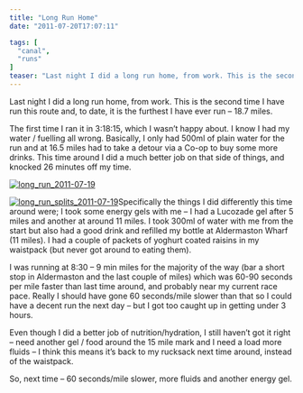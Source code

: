 ```yaml
---
title: "Long Run Home"
date: "2011-07-20T17:07:11"

tags: [
  "canal",
  "runs"
]
teaser: "Last night I did a long run home, from work. This is the second time I have run this route and, to date, it is the furthest I have ever run – 18.7 miles. The first time I ran it in 3:18:15, which I wasn’t happy about. I know I had my water / fuelling [&hellip;]\n"
---
```

Last night I did a long run home, from work. This is the second time I have run this route and, to date, it is the furthest I have ever run – 18.7 miles.

The first time I ran it in 3:18:15, which I wasn’t happy about. I know I had my water / fuelling all wrong. Basically, I only had 500ml of plain water for the run and at 16.5 miles had to take a detour via a Co-op to buy some more drinks. This time around I did a much better job on that side of things, and knocked 26 minutes off my time.

[![long_run_2011-07-19](https://kennetrunner.com/wp-content/uploads/2011/07/long_run_2011-07-19.jpg "long_run_2011-07-19")](http://runkeeper.com/user/kjhughes/activity/44009942)

[![long_run_splits_2011-07-19](https://kennetrunner.com/wp-content/uploads/2011/07/long_run_splits_2011-07-19_thumb.jpg "long_run_splits_2011-07-19")](https://kennetrunner.com/wp-content/uploads/2011/07/long_run_splits_2011-07-19.jpg)Specifically the things I did differently this time around were; I took some energy gels with me – I had a Lucozade gel after 5 miles and another at around 11 miles. I took 300ml of water with me from the start but also had a good drink and refilled my bottle at Aldermaston Wharf (11 miles). I had a couple of packets of yoghurt coated raisins in my waistpack (but never got around to eating them).

I was running at 8:30 – 9 min miles for the majority of the way (bar a short stop in Aldermaston and the last couple of miles) which was 60-90 seconds per mile faster than last time around, and probably near my current race pace. Really I should have gone 60 seconds/mile slower than that so I could have a decent run the next day – but I got too caught up in getting under 3 hours.

Even though I did a better job of nutrition/hydration, I still haven’t got it right – need another gel / food around the 15 mile mark and I need a load more fluids – I think this means it’s back to my rucksack next time around, instead of the waistpack.

So, next time – 60 seconds/mile slower, more fluids and another energy gel.

